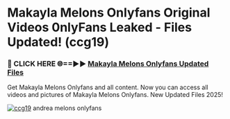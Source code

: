 # Makayla Melons Onlyfans Original Videos 0nlyFans Leaked - Files Updated! (ccg19)

<h3>🔴 CLICK HERE 🌐==►► <a href="https://tinyurl.com/x26r9saj" rel="nofollow">Makayla Melons Onlyfans Updated Files</a></h3>

Get Makayla Melons Onlyfans and all content. Now you can access all videos and pictures of Makayla Melons Onlyfans. New Updated Files 2025!

[![ccg19](https://i.imgur.com/LkgZPqh.gif)](https://tinyurl.com/x26r9saj)
andrea melons onlyfans